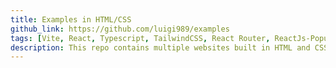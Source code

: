 ```yaml
---
title: Examples in HTML/CSS
github_link: https://github.com/luigi989/examples
tags: [Vite, React, Typescript, TailwindCSS, React Router, ReactJs-Popup]
description: This repo contains multiple websites built in HTML and CSS. The focus is to display different effects and designs to use in other projects.
---
```

